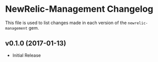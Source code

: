NewRelic-Management Changelog
=========================
This file is used to list changes made in each version of the `newrelic-management` gem.

v0.1.0 (2017-01-13)
-------------------
- Initial Release